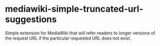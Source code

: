 mediawiki-simple-truncated-url-suggestions
==========================================

Simple extension for MediaWiki that will refer readers to longer versions of the request URL
if the particular requested URL does not exist.
